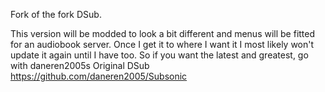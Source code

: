 Fork of the fork DSub. 

This version will be modded to look a bit different and menus will be fitted for an audiobook server. 
Once I get it to where I want it I most likely won't update it again until I have too. 
So if you want the latest and greatest, go with daneren2005s Original DSub
https://github.com/daneren2005/Subsonic
